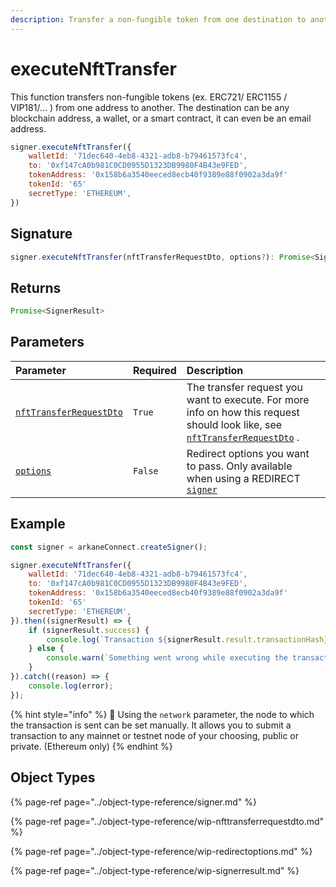 ```yaml
---
description: Transfer a non-fungible token from one destination to another
---
```


# executeNftTransfer

This function transfers non-fungible tokens \(ex. ERC721/ ERC1155 / VIP181/…​ \) from one address to another. The destination can be any blockchain address, a wallet, or a smart contract, it can even be an email address.

```javascript
signer.executeNftTransfer({
    walletId: '71dec640-4eb8-4321-adb8-b79461573fc4',
    to: '0xf147cA0b981C0CD0955D1323DB9980F4B43e9FED',
    tokenAddress: '0x158b6a3540eeced8ecb40f9389e88f0902a3da9f'
    tokenId: '65'
    secretType: 'ETHEREUM',
})
```

## Signature

```javascript
signer.executeNftTransfer(nftTransferRequestDto, options?): Promise<SignerResult>
```

## Returns

```javascript
Promise<SignerResult>
```

## Parameters

| Parameter | Required | Description |
| :--- | :--- | :--- |
| [`nftTransferRequestDto`](../object-type-reference/wip-nfttransferrequestdto.md) | `True` | The transfer request you want to execute. For more info on how this request should look like, see[ `nftTransferRequestDto`](../object-type-reference/wip-nfttransferrequestdto.md) . |
| [`options`](../object-type-reference/wip-redirectoptions.md) | `False` | Redirect options you want to pass. Only available when using a REDIRECT [`signer`](createsigner.md#parameters) |

## Example

```javascript
const signer = arkaneConnect.createSigner();

signer.executeNftTransfer({
    walletId: '71dec640-4eb8-4321-adb8-b79461573fc4',
    to: '0xf147cA0b981C0CD0955D1323DB9980F4B43e9FED',
    tokenAddress: '0x158b6a3540eeced8ecb40f9389e88f0902a3da9f'
    tokenId: '65'
    secretType: 'ETHEREUM',
}).then((signerResult) => {
    if (signerResult.success) {
        console.log(`Transaction ${signerResult.result.transactionHash} has been successfully executed!`);
    } else {
        console.warn(`Something went wrong while executing the transaction`);
    }
}).catch((reason) => {
    console.log(error);
});
```

{% hint style="info" %}
🧙 Using the `network` parameter, the node to which the transaction is sent can be set manually.  It allows you to submit a transaction to any mainnet or testnet node of your choosing, public or private. \(Ethereum only\)
{% endhint %}

## Object Types

{% page-ref page="../object-type-reference/signer.md" %}

{% page-ref page="../object-type-reference/wip-nfttransferrequestdto.md" %}

{% page-ref page="../object-type-reference/wip-redirectoptions.md" %}

{% page-ref page="../object-type-reference/wip-signerresult.md" %}

